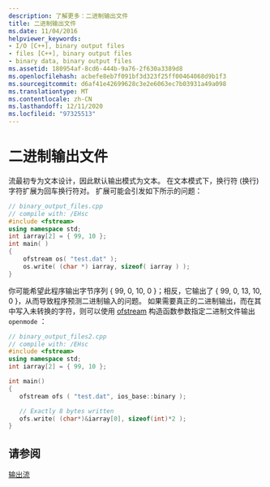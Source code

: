 ```yaml
---
description: 了解更多：二进制输出文件
title: 二进制输出文件
ms.date: 11/04/2016
helpviewer_keywords:
- I/O [C++], binary output files
- files [C++], binary output files
- binary data, binary output files
ms.assetid: 180954af-8cd6-444b-9a76-2f630a3389d8
ms.openlocfilehash: acbefe8eb7f091bf3d323f25ff00464068d9b1f3
ms.sourcegitcommit: d6af41e42699628c3e2e6063ec7b03931a49a098
ms.translationtype: MT
ms.contentlocale: zh-CN
ms.lasthandoff: 12/11/2020
ms.locfileid: "97325513"
---
```

# <a name="binary-output-files"></a>二进制输出文件

流最初专为文本设计，因此默认输出模式为文本。 在文本模式下，换行符 (换行) 字符扩展为回车换行符对。 扩展可能会引发如下所示的问题：

```cpp
// binary_output_files.cpp
// compile with: /EHsc
#include <fstream>
using namespace std;
int iarray[2] = { 99, 10 };
int main( )
{
    ofstream os( "test.dat" );
    os.write( (char *) iarray, sizeof( iarray ) );
}
```

你可能希望此程序输出字节序列 { 99, 0, 10, 0 }；相反，它输出了 { 99, 0, 13, 10, 0 }，从而导致程序预测二进制输入的问题。 如果需要真正的二进制输出，而在其中写入未转换的字符，则可以使用 [ofstream](../standard-library/basic-ofstream-class.md#basic_ofstream) 构造函数参数指定二进制文件输出 `openmode` ：

```cpp
// binary_output_files2.cpp
// compile with: /EHsc
#include <fstream>
using namespace std;
int iarray[2] = { 99, 10 };

int main()
{
   ofstream ofs ( "test.dat", ios_base::binary );

   // Exactly 8 bytes written
   ofs.write( (char*)&iarray[0], sizeof(int)*2 );
}
```

## <a name="see-also"></a>请参阅

[输出流](../standard-library/output-streams.md)
